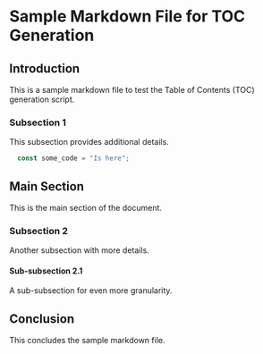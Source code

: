 # Sample Markdown File for TOC Generation

## Introduction

This is a sample markdown file to test the Table of Contents (TOC) generation script.

### Subsection 1

This subsection provides additional details.

```js
  const some_code = "Is here";
```

## Main Section

This is the main section of the document.

### Subsection 2

Another subsection with more details.

#### Sub-subsection 2.1

A sub-subsection for even more granularity.

## Conclusion

This concludes the sample markdown file.
